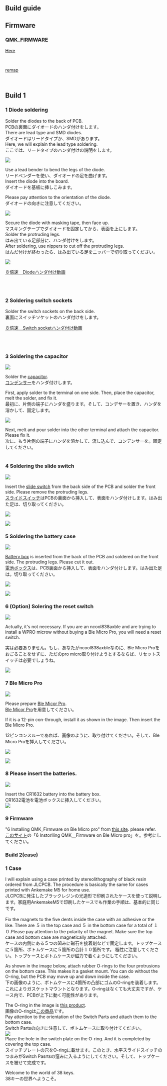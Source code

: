 ## Build guide


## Firmware


###  QMK_FIRMWARE

[Here](https://github.com/telzo2000/cool838ax/tree/main/firmware)

<br>

[remap](https://remap-keys.app/catalog/pLXvG6i1dYtpbWD7ujzv)

<br>

## Build 1

### 1 Diode soldering


Solder the diodes to the back of PCB.
<br>
PCBの裏面にダイオードのハンダ付けをします。
<br>
There are lead type and SMD diodes.
<br>
ダイオードはリードタイプか、SMDがあります。
<br>
Here, we will explain the lead type soldering.
<br>
ここでは、リードタイプのハンダ付けの説明をします。
<br>

![](img/img00004.jpg)

Use a lead bender to bend the legs of the diode.
<br>
リードベンダーを使い、ダイオードの足を曲げます。
<br>
Insert the diode into the board.
<br>
ダイオードを基板に挿しこみます。
<br>

Please pay attention to the orientation of the diode.
<br>
ダイオードの向きに注意してください。
<br>

![](img/img00005.jpg)

Secure the diode with masking tape, then face up.
<br>
マスキングテープでダイオードを固定してから、表面を上にします。
<br>
Solder the protruding legs.
<br>
はみ出ている足部分に、ハンダ付けをします。
<br>
After soldering, use nippers to cut off the protruding legs.
<br>
はんだ付けが終わったら、はみ出ている足をニッパーで切り取ってください。
<br>

![](img/img00006.jpg)

[８倍速　Diodeハンダ付け動画](https://youtu.be/Yaodh2-XxV4)

<br>
<br>

### 2 Soldering switch sockets


Solder the switch sockets on the back side.
<br>
裏面にスイッチソケットのハンダ付けをします。
<br>

[８倍速　Switch socketハンダ付け動画](https://youtu.be/E__mHvmIXQo)

<br><br>

### 3 Soldering the capacitor

![](img/img00007.jpg)

Solder the [capacitor](https://akizukidenshi.com/catalog/g/gP-02151/).
<br>
[コンデンサー](https://akizukidenshi.com/catalog/g/gP-02151/)をハンダ付けします。
<br>

First, apply solder to the terminal on one side. Then, place the capacitor, melt the solder, and fix it.
<br>
最初に、片側の端子にハンダを盛ります。そして、コンデサーを置き、ハンダを溶かして、固定します。
<br>

![](img/img00008.jpg)

Next, melt and pour solder into the other terminal and attach the capacitor. Please fix it.
<br>
次に、もう片側の端子にハンダを溶かして、流し込んで、コンデンサーを。固定してください。
<br>
<br>

### 4 Soldering the slide switch

![](img/img00009.jpg)

Insert the [slide switch](https://shop.yushakobo.jp/products/5624?variant=45044666007783) from the back side of the PCB and solder the front side. Please remove the protruding legs.
<br>
[スライドスイッチ](https://shop.yushakobo.jp/products/5624?variant=45044666007783)はPCBの裏面から挿入して、表面をハンダ付けします。はみ出た足は、切り取ってください。
<br>

![](img/img00010.jpg)

![](img/img00011.jpg)


### 5 Soldering the battery case

![](img/img00012.jpg)

[Battery box](https://www.monotaro.com/p/8835/2765/) is inserted from the back of the PCB and soldered on the front side. The protruding legs. Please cut it out.
<br>
[電池ボックス](https://www.monotaro.com/p/8835/2765/)は、PCB裏面から挿入して、表面をハンダ付けします。はみ出た足は。切り取ってください。

![](img/img00013.jpg)

![](img/img00014.jpg)

### 6 (Option) Solering the reset switch

![](img/img00015.jpg)

Actually, it's not necessary. If you are an ncool838axble and are trying to install a WPRO microw without buying a Ble Micro Pro, you will need a reset switch.
<br>

実は必要ありません。もし、あなたがncool838axbleなのに、Ble Micro Proをおごることをせずに、ただのpro micro取り付けようとするならば、リセットスイッチは必要でしょうね。
<br>

![](img/img00016.jpg)

### 7 Ble Micro Pro

![](img/img00017.jpg)

Please prepare [Ble Micor Pro](https://shop.yushakobo.jp/products/ble-micro-pro?_pos=1&_sid=192f46387&_ss=r).
<br>
[Ble Micor Pro](https://shop.yushakobo.jp/products/ble-micro-pro?_pos=1&_sid=192f46387&_ss=r)を用意してください。
<br>

If it is a 12-pin con-through, install it as shown in the image. Then insert the Ble Micro Pro.

12ピンコンスルーであれば、画像のように、取り付けてください。そして、Ble Micro Proを挿入してください。
<br>

![](img/img00018.jpg)

![](img/img00019.jpg)

### 8 Please insert the batteries.

![](img/img00020.jpg)

Insert the CR1632 battery into the battery box.
<br>
CR1632電池を電池ボックスに挿入してください。
<br>
![](img/img00021.jpg)


### 9 Firmware

"6 Installing QMK_Firmware on Ble Micro pro" from [this site](https://github.com/telzo2000/cool836qalble/blob/main/build_guide_cool836qalble.md). please refer.
<br>
[このサイト](https://github.com/telzo2000/cool836qalble/blob/main/build_guide_cool836qalble.md)の「6 Instorlling QMK＿Firmware on Ble Micro pro」を。参考にしてください。
<br>


### Build 2(case)

### 1 Case


I will explain using a case printed by stereolithography of black resin ordered from JLCPCB. The procedure is basically the same for cases printed with Ankemake M5 for home use.
<br>
JLCPCBに発注したブラックレジンの光造形で印刷されたケースを使って説明します。家庭用AnkemakeM5で印刷したケースでも作業の手順は、基本的に同じです。
<br>
<br>
Fix the magnets to the five dents inside the case with an adhesive or the like. There are ５ in the top case and ５ in the bottom case for a total of １０.Please pay attention to the polarity of the magnet. Make sure the top case and bottom case are magnetically attached.
<br>
ケースの内側にある５つの凹みに磁石を接着剤などで固定します。トップケースに５箇所、ボトムケースに５箇所の合計１０箇所です。
極性に注意してください。トップケースとボトムケースが磁力で着くようにしてください。
<br>


As shown in the image below, attach rubber O-rings to the four protrusions on the bottom case. This makes it a gasket mount. You can do without the O-ring, but the PCB may move up and down inside the case.
<br>
下の画像のように、ボトムケースに4箇所の凸部にゴムのO-ringを装着します。これによりガスケットマウントとなります。O-ringはなくても大丈夫ですが、ケース内で、PCBが上下に動く可能性があります。
<br>


The O-ring in the image is [this product](https://www.amazon.co.jp/gp/product/B07G4SM5SM/ref=ppx_yo_dt_b_asin_title_o03_s00?ie=UTF8&psc=1).
<br>
画像のO-ringは[この商品](https://www.amazon.co.jp/gp/product/B07G4SM5SM/ref=ppx_yo_dt_b_asin_title_o03_s00?ie=UTF8&psc=1)です。
<br>
Pay attention to the orientation of the Switch Parts and attach them to the bottom case.
<br>
Switch Partsの向きに注意して、ボトムケースに取り付けてください。
<br>
![](img/img00029.jpg)
<br>
Place the hole in the switch plate on the O-ring. And it is completed by covering the top case.
<br>
スイッチプレートの穴をO-ringに載せます。このとき、水平スライドスイッチのつまみがSwitch Pasrtsの窪みに入るようにしてください。そして、トップケースを被せて完成です。
<br>



Welcome to the world of 38 keys.
<br>
38キーの世界へようこそ。
<br>